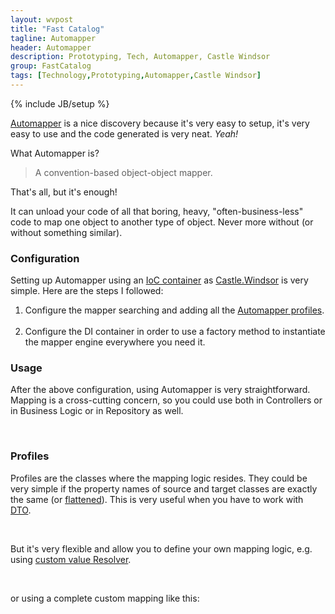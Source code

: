 ```yaml
---
layout: wvpost
title: "Fast Catalog"
tagline: Automapper
header: Automapper
description: Prototyping, Tech, Automapper, Castle Windsor
group: FastCatalog
tags: [Technology,Prototyping,Automapper,Castle Windsor]
---
```

{% include JB/setup %}

<a href="http://automapper.org/" target="_blank">Automapper</a> is a nice discovery because it's very easy to setup, it's very easy to use and the code generated is very neat. _Yeah!_

What Automapper is? 

> A convention-based object-object mapper.

That's all, but it's enough! 

It can unload your code of all that boring, heavy, "often-business-less" code to map one object to another type of object. Never more without (or without something similar).

### Configuration

Setting up Automapper using an <a href="https://en.wikipedia.org/wiki/Inversion_of_control" target="_blank">IoC container</a> as <a href="https://github.com/castleproject/Windsor/blob/master/docs/README.md" target="_blank">Castle.Windsor</a> is very simple. Here are the steps I followed:

<ol>
<li>Configure the mapper searching and adding all the <a href="https://github.com/AutoMapper/AutoMapper/wiki/Configuration" target="_blank">Automapper profiles</a>.

<script type="syntaxhighlighter" class="brush: csharp;highlight: [14]" >
<![CDATA[
// In Global.asax or during App Initialization
protected void Application_Start()
{
	...

	// Configure all AutoMapper Profiles
	AutoMapperConfig.Configure();
}

public static class AutoMapperConfig
{
	public static void Configure()
	{
		Mapper.Initialize(x => GetConfiguration(Mapper.Configuration));
	}

	private static void GetConfiguration(IConfiguration configuration)
	{
		var profiles = typeof(SearchInputMapperProfile).Assembly.GetTypes().Where(x => typeof(Profile).IsAssignableFrom(x));
		foreach (var profile in profiles)
		{
			configuration.AddProfile(Activator.CreateInstance(profile) as Profile);
		}
	}
}
]]></script> 


</li>
<li>Configure the DI container in order to use a factory method to instantiate the mapper engine everywhere you need it. 

<script type="syntaxhighlighter" class="brush: csharp;highlight: [5]" >
<![CDATA[
public class MappersInstaller : IWindsorInstaller
{
	public void Install(Castle.Windsor.IWindsorContainer container, Castle.MicroKernel.SubSystems.Configuration.IConfigurationStore store)
	{
		container.Register(Component.For<IMappingEngine>().UsingFactoryMethod(() => Mapper.Engine));
	}
}
]]></script> 

</li>
</ol>

### Usage
After the above configuration, using Automapper is very straightforward. Mapping is a cross-cutting concern, so you could use both in Controllers or in Business Logic or in Repository as well.

<script type="syntaxhighlighter" class="brush: csharp;highlight: [6,19]" >
<![CDATA[
public class CatalogController : ApiController
{
	private readonly ICatalogWorker worker;
	private readonly IMappingEngine mapper;

	public CatalogController(ICatalogWorker worker, IMappingEngine mapper)
	{
		Contract.Requires<ArgumentNullException>(worker != null, "worker");
		Contract.Requires<ArgumentNullException>(mapper != null, "mapper");
		this.worker = worker;
		this.mapper = mapper;
	}

	[HttpPost]
	public async Task<IHttpActionResult> Search(SearchInputViewModel searchInput)
	{
		try
		{
			SearchInput input = mapper.Map<SearchInputViewModel, SearchInput>(searchInput);
			return Ok(await worker.Search(input));
		}
		catch (Exception ex)
		{
			return BadRequest(ex.Message);
		}
	}
}
]]></script> 

### Profiles
Profiles are the classes where the mapping logic resides. They could be very simple if the property names of source and target classes are exactly the same (or <a href="https://github.com/AutoMapper/AutoMapper/wiki/Flattening" target="_blank">flattened</a>). This is very useful when you have to work with <a href="https://en.wikipedia.org/wiki/Data_transfer_object" target="_blank">DTO</a>.

<script type="syntaxhighlighter" class="brush: csharp;highlight: [5,6]" >
<![CDATA[
public class SearchInputMapperProfile : Profile
{
	protected override void Configure()
	{
		CreateMap<SearchInputViewModel, SearchInput>();
		CreateMap<FilteredProductAttributeViewModel, FilteredProductAttribute>();
	}
}
]]></script> 

But it's very flexible and allow you to define your own mapping logic, e.g. using <a href="https://github.com/AutoMapper/AutoMapper/wiki/Custom-value-resolvers" target="_blank">custom value Resolver</a>.


<script type="syntaxhighlighter" class="brush: csharp;highlight: [6]" >
<![CDATA[
public class OrderedSearchInputMapperProfile : Profile
{
	protected override void Configure()
	{
		CreateMap<OrderedSearchInput, SearchInput>()
			.ForMember(dest => dest.Attributes, opt => opt.ResolveUsing<AttributesResolver>());
	}
}

public class AttributesResolver : ValueResolver<OrderedSearchInput, IList<FilteredProductAttribute>>
{
	protected override IList<FilteredProductAttribute> ResolveCore(OrderedSearchInput source)
	{
		var attributes = new List<FilteredProductAttribute>();
		foreach (string key in source.Attributes.Select(o => o.Key).Distinct())
		{
			attributes.Add(new FilteredProductAttribute { 
				Key = key,
				Values = source.Attributes.Where(s => s.Key.Equals(key)).Select(o => o.Value).ToList()
			});
		}
		return attributes;
	}
}
]]></script> 

or using a complete custom mapping like this:

<script type="syntaxhighlighter" class="brush: csharp;highlight: [6]" >
<![CDATA[
public class SearchResponseMapperProfile : Profile
{
	protected override void Configure()
	{
		CreateMap<ISearchResponse<Product>, IList<ProductAttributeAggregation>>()
			.ConvertUsing(mappingFunction);
	}

	Func<ISearchResponse<Product>, IList<ProductAttributeAggregation>> mappingFunction = (source) =>
	{
		var bucket = source.Aggs.Children("multi_properties");

		IList<ProductAttributeAggregation> aggs = new List<ProductAttributeAggregation>();
		foreach (var item in bucket.Terms("all_properties").Items)
		{
			IList<ValueCount> values = new List<ValueCount>();

			foreach (var val in item.Terms("all_values_per_property").Items)
			{
				values.Add(new ValueCount
				{
					Value = val.Key,
					Count = val.DocCount
				});
			}

			aggs.Add(new ProductAttributeAggregation
			{
				Key = item.Key,
				Values = values
			});
		}
		return aggs;
	};
}
]]></script> 
